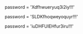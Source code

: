 








password = 'Xdfhwueryuq3i2iy!!!'




password = 'SLDKfhoqweyoquyr!!!'





password = 'iuDHFUIEHfur3iru!!!'
